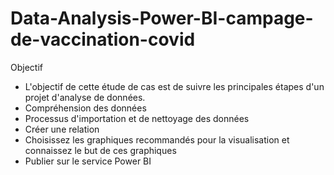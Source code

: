 # Data-Analysis-Power-BI-campage-de-vaccination-covid
Objectif

* L'objectif de cette étude de cas est de suivre les principales étapes d'un projet d'analyse de données.
* Compréhension des données
* Processus d'importation et de nettoyage des données
* Créer une relation
* Choisissez les graphiques recommandés pour la visualisation et connaissez le but de ces graphiques
* Publier sur le service Power BI
